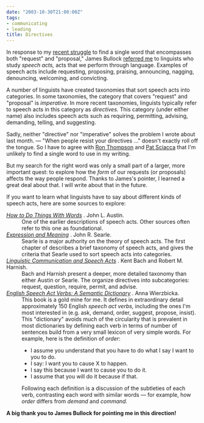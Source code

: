 ```yaml
---
date: "2003-10-30T21:00:00Z"
tags:
- communicating
- leading
title: Directives
---
```


<p> In response to my <a href="/posts/2003/09/the_change_agents_offer/">recent struggle</a> to find a single word that encompasses both "request" and "proposal," James Bullock <a href="/posts/2003/09/the_change_agents_offer/#comment-20031010043532">referred me</a> to linguists who study <em>speech acts,</em> acts that we perform through language. Examples of speech acts include requesting, proposing, praising, announcing, nagging, denouncing, welcoming, and convicting. </p>
<p> A number of linguists have created taxonomies that sort speech acts into categories. In some taxonomies, the category that covers "request" and "proposal" is <em>imperative.</em> In more recent taxonomies, linguists typically refer to speech acts in this category as <em>directives.</em> This category (under either name) also includes speech acts such as requiring, permitting, advising, demanding, telling, and suggesting. </p>
<p> Sadly, neither "directive" nor "imperative" solves the problem I wrote about last month. — "When people resist your directives ..." doesn't exactly roll off the tongue. So I have to agree with <a href="/posts/2003/09/the_change_agents_offer/#comment-20031001164739">Ron Thompson</a> and <a href="/posts/2003/09/the_change_agents_offer/#comment-20031025133454">Pat Sciacca</a> that I'm unlikely to find a single word to use in my writing. </p>
<p> But my search for the right word was only a small part of a larger, more important quest: to explore how the <em>form</em> of our requests (or proposals) affects the way people respond. Thanks to James's pointer, I learned a great deal about that. I will write about that in the future. </p>
<p> If you want to learn what linguists have to say about different kinds of speech acts, here are some sources to explore: </p>
<dl>
<dt>
<em>
<a href="http://www.amazon.com/exec/obidos/ASIN/0674411528/dalehemer-20">How to Do Things With Words</a>
</em>. 	 	John L. Austin. </dt>
<dd>One of the earlier descriptions of speech acts. 	Other sources often refer to this one as foundational. </dd>
<dt>
<em>
<a href="http://www.amazon.com/exec/obidos/ASIN/0521313937/dalehemer-20">Expression and Meaning</a>
</em>. 	 	John R. Searle. </dt>
<dd>Searle is a major authority on the theory of speech acts. 	The first chapter of 	describes a brief taxonomy of speech acts, 	and gives the criteria 	that Searle used to sort speech acts into categories. </dd>
<dt>
<em>
<a href="http://www.amazon.com/exec/obidos/ASIN/0262520788/dalehemer-20">Linguistic Communication and Speech Acts</a>
</em>. 	 	Kent Bach and Robert M. Harnish. </dt>
<dd>Bach and Harnish 	present a deeper, more detailed taxonomy than either Austin or Searle. 	The organize directives into subcategories: 	request, question, require, permit, and advise. </dd>
<dt>
<em>
<a href="http://www.amazon.com/exec/obidos/ASIN/0123128110/dalehemer-20">English Speech Act Verbs: A Semantic Dictionary</a>
</em>. 	 	Anna Wierzbicka. </dt>
<dd>This book is a gold mine for me. 	It defines in extraordinary detail 	approximately 150 English <em>speech act verbs,</em> 	including the ones I'm most interested in 	(e.g. ask, demand, order, suggest, propose, insist). 	This "dictionary" avoids much of the circularity 	that is prevalent in most dictionaries 	by defining each verb 	in terms of number of sentences 	build from a very small lexicon of very simple words. 	For example, 	here is the definition of <em>order</em>:  	<ul>
<li>I assume you understand 		that you have to do what I say I want to you to do. 	</li>
<li>I say: I want you to cause X to happen.</li>
<li>I say this because I want to cause you to do it.</li>
<li>I assume that you will do it because if that.</li>
</ul>  	Following each definition 	is a discussion of the subtleties of each verb, 	contrasting each word with similar words 	— 	for example, 	how <em>order</em> 	differs from <em>demand</em> 	and <em>command.</em>
</dd>
</dl>
<p>
<strong> A big thank you to James Bullock for pointing me in this direction! </strong>
</p>
